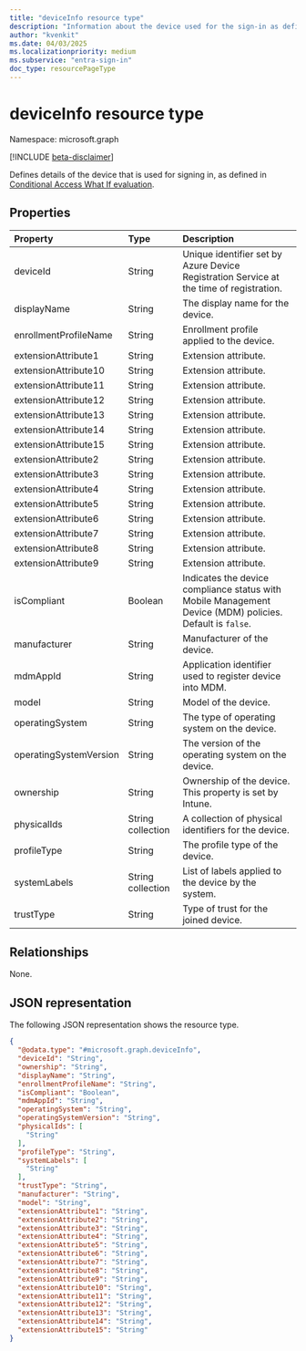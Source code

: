 ```yaml
---
title: "deviceInfo resource type"
description: "Information about the device used for the sign-in as defined in the Conditional Access What If evaluation."
author: "kvenkit"
ms.date: 04/03/2025
ms.localizationpriority: medium
ms.subservice: "entra-sign-in"
doc_type: resourcePageType
---
```


# deviceInfo resource type

Namespace: microsoft.graph

[!INCLUDE [beta-disclaimer](../../includes/beta-disclaimer.md)]

Defines details of the device that is used for signing in, as defined in [Conditional Access What If evaluation](../api/conditionalaccessroot-evaluate.md). 



## Properties
|Property|Type|Description|
|:---|:---|:---|
|deviceId|String|Unique identifier set by Azure Device Registration Service at the time of registration.|
|displayName|String|The display name for the device.|
|enrollmentProfileName|String|Enrollment profile applied to the device.|
|extensionAttribute1|String|Extension attribute.|
|extensionAttribute10|String|Extension attribute.|
|extensionAttribute11|String|Extension attribute.|
|extensionAttribute12|String|Extension attribute.|
|extensionAttribute13|String|Extension attribute.|
|extensionAttribute14|String|Extension attribute.|
|extensionAttribute15|String|Extension attribute.|
|extensionAttribute2|String|Extension attribute.|
|extensionAttribute3|String|Extension attribute.|
|extensionAttribute4|String|Extension attribute.|
|extensionAttribute5|String|Extension attribute.|
|extensionAttribute6|String|Extension attribute.|
|extensionAttribute7|String|Extension attribute.|
|extensionAttribute8|String|Extension attribute.|
|extensionAttribute9|String|Extension attribute.|
|isCompliant|Boolean|Indicates the device compliance status with Mobile Management Device (MDM) policies. Default is `false`.|
|manufacturer|String|Manufacturer of the device.|
|mdmAppId|String|Application identifier used to register device into MDM.|
|model|String|Model of the device.|
|operatingSystem|String|The type of operating system on the device.|
|operatingSystemVersion|String|The version of the operating system on the device.|
|ownership|String|Ownership of the device. This property is set by Intune.|
|physicalIds|String collection|A collection of physical identifiers for the device. |
|profileType|String|The profile type of the device.|
|systemLabels|String collection|List of labels applied to the device by the system.|
|trustType|String|Type of trust for the joined device.|

## Relationships
None.

## JSON representation
The following JSON representation shows the resource type.
<!-- {
  "blockType": "resource",
  "@odata.type": "microsoft.graph.deviceInfo"
}
-->
``` json
{
  "@odata.type": "#microsoft.graph.deviceInfo",
  "deviceId": "String",
  "ownership": "String",
  "displayName": "String",
  "enrollmentProfileName": "String",
  "isCompliant": "Boolean",
  "mdmAppId": "String",
  "operatingSystem": "String",
  "operatingSystemVersion": "String",
  "physicalIds": [
    "String"
  ],
  "profileType": "String",
  "systemLabels": [
    "String"
  ],
  "trustType": "String",
  "manufacturer": "String",
  "model": "String",
  "extensionAttribute1": "String",
  "extensionAttribute2": "String",
  "extensionAttribute3": "String",
  "extensionAttribute4": "String",
  "extensionAttribute5": "String",
  "extensionAttribute6": "String",
  "extensionAttribute7": "String",
  "extensionAttribute8": "String",
  "extensionAttribute9": "String",
  "extensionAttribute10": "String",
  "extensionAttribute11": "String",
  "extensionAttribute12": "String",
  "extensionAttribute13": "String",
  "extensionAttribute14": "String",
  "extensionAttribute15": "String"
}
```

